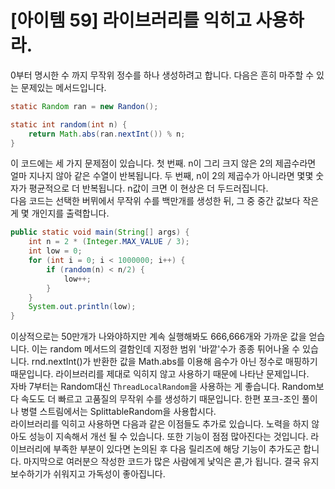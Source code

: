 # [아이템 59] 라이브러리를 익히고 사용하라.

0부터 명시한 수 까지 무작위 정수를 하나 생성하려고 합니다. 다음은 흔히 마주할 수 있는 문제있는 메서드입니다.

``` java
static Random ran = new Randon();

static int random(int n) {
    return Math.abs(ran.nextInt()) % n;
}
```
이 코드에는 세 가지 문제점이 있습니다. 첫 번째. n이 그리 크지 않은 2의 제곱수라면 얼마 지나지 않아 같은 수열이 반복됩니다. 두 번째, n이 2의 제곱수가 아니라면 몇몇 숫자가 평균적으로 더 반복됩니다. n값이 크면 이 현상은 더 두드러집니다.
</br>
다음 코드는 선택한 버뮈에서 무작위 수를 백만개를 생성한 뒤, 그 중 중간 값보다 작은 게 몇 개인지를 출력합니다.

``` java
public static void main(String[] args) {
    int n = 2 * (Integer.MAX_VALUE / 3);
    int low = 0;
    for (int i = 0; i < 1000000; i++) {
        if (random(n) < n/2) {
            low++;
        }
    }
    System.out.println(low);
}
```

이상적으로는 50만개가 나와야하지만 계속 실행해봐도 666,666개와 가까운 값을 얻습니다. 이는 random 메서드의 결함인데 지정한 범위 '바깥'수가 종종 튀어나올 수 있습니다. rnd.nextInt()가 반환한 값을 Math.abs를 이용해 음수가 아닌 정수로 매핑하기 때문입니다. 라이브러리를 제대로 익히지 않고 사용하기 때문에 나타난 문제입니다.</br>
자바 7부터는 Random대신 `ThreadLocalRandom`을 사용하는 게 좋습니다. Random보다 속도도 더 빠르고 고품질의 무작위 수를 생성하기 때문입니다. 한편 포크-조인 풀이나 병렬 스트림에서는 SplittableRandom을 사용합시다.
</br>
라이브러리를 익히고 사용하면 다음과 같은 이점들도 추가로 있습니다. 노력을 하지 않아도 성능이 지속해서 개선 될 수 있습니다. 또한 기능이 점점 많아진다는 것입니다. 라이브러리에 부족한 부분이 있다면 논의된 후 다음 릴리즈에 해당 기능이 추가도곤 합니다. 마지막으로 여러분으 작성한 코드가 많은 사람에게 낯익은 콛,가 됩니다. 결국 유지 보수하기가 쉬워지고 가독성이 좋아집니다.
</br>

